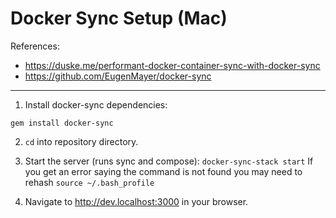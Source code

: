 # Docker Sync Setup (Mac)
References: 
- https://duske.me/performant-docker-container-sync-with-docker-sync
- https://github.com/EugenMayer/docker-sync

___

1) Install docker-sync dependencies:
```
gem install docker-sync
```

2) ```cd``` into repository directory.

3) Start the server (runs sync and compose):
```docker-sync-stack start```
 If you get an error saying the command is not found you may need to rehash ```source ~/.bash_profile```

4) Navigate to http://dev.localhost:3000 in your browser.
